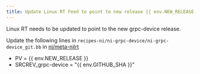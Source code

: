 ```yaml
---
title: Update Linux RT Feed to point to new release {{ env.NEW_RELEASE }}
---
```


Linux RT needs to be updated to point to the new grpc-device release.

Update the following lines in `recipes-ni/ni-grpc-device/ni-grpc-device_git.bb` in [ni/meta-nilrt](https://github.com/ni/meta-nilrt)
- PV = {{ env.NEW_RELEASE }}
- SRCREV_grpc-device = "{{ env.GITHUB_SHA }}"
